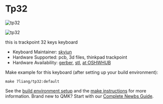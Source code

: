 # Tp32

![tp32](https://github.com/skyjun/tp32/tree/main/img/01.jpg)

![tp32](https://github.com/skyjun/tp32/tree/main/img/05.jpg)

this is trackpoint 32 keys keyboard

* Keyboard Maintainer: [skyjun](https://github.com/skyjun/tp32)
* Hardware Supported: pcb, 3d files, thinkpad trackpoint
* Hardware Availability: [gerber](https://github.com/skyjun/tp32/tree/main/gerber), [stl](https://github.com/skyjun/tp32/tree/main/stl), [at OSHWHUB](https://oshwhub.com/pkerr/keyborard-juk-32-rev-a)

Make example for this keyboard (after setting up your build environment):

    make 7liang/tp32:default


See the [build environment setup](https://docs.qmk.fm/#/getting_started_build_tools) and the [make instructions](https://docs.qmk.fm/#/getting_started_make_guide) for more information. Brand new to QMK? Start with our [Complete Newbs Guide](https://docs.qmk.fm/#/newbs).
